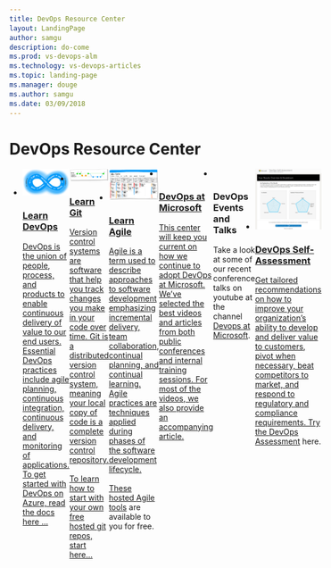 ```yaml
---
title: DevOps Resource Center
layout: LandingPage
author: samgu
description: do-come
ms.prod: vs-devops-alm
ms.technology: vs-devops-articles
ms.topic: landing-page
ms.manager: douge
ms.author: samgu
ms.date: 03/09/2018
---
```

# DevOps Resource Center

<ul class="panelContent cardsC" style="display: flex;">
    <li>
        <a href="what-is-devops.md">
            <div class="cardSize">
                <div class="cardPadding">
                    <div class="card">
                        <div class="cardImageOuter">
                            <div class="cardImage bgdAccent1">
                                <img class="x-hidden-focus" alt="" src="_img/devops-cycle.png" data-linktype="external">
                            </div>
                        </div>
                        <div class="cardText">
                            <h3>Learn DevOps</h3>
                            <p>DevOps is the union of people, process, and products to enable continuous delivery of value to our end users. Essential DevOps practices include agile planning, continuous integration, continuous delivery, and monitoring of applications. To get started with DevOps on Azure, read the <a href="https://docs.microsoft.com/en-us/vsts/deploy-azure/?view=vsts">docs here …</a></p>
                        </div>
                    </div>
                </div>
            </div>
        </a>
    </li>
    <li>
        <a href="what-is-git.md">
            <div class="cardSize">
                <div class="cardPadding">
                    <div class="card">
                        <div class="cardImageOuter">
                            <div class="cardImage bgdAccent1">
                                <img class="x-hidden-focus" alt="" src="_img/Git-branching.png" data-linktype="external">
                            </div>
                        </div>
                        <div class="cardText">
                            <h3>Learn Git</h3>
                            <p>Version control systems are software that help you track changes you make in your code over time. Git is a distributed version control system, meaning your local copy of code is a complete version control repository.<br /><br />To learn how to start with your own free hosted git repos, <a href="https://docs.microsoft.com/en-us/vsts/git/index?view=vsts">start here…</a></p>
                        </div>
                    </div>
                </div>
            </div>
        </a>
    </li>
    <li>
        <a href="what-is-agile.md">
            <div class="cardSize">
                <div class="cardPadding">
                    <div class="card">
                        <div class="cardImageOuter">
                            <div class="cardImage bgdAccent1">
                                <img class="x-hidden-focus" alt="" src="_img/devops-kanban.png" data-linktype="external">
                            </div>
                        </div>
                        <div class="cardText">
                            <h3>Learn Agile</h3>
                            <p>Agile is a term used to describe approaches to software development emphasizing incremental delivery, team collaboration, continual planning, and continual learning. Agile practices are techniques applied during phases of the software development lifecycle.<br /><br />These hosted <a href="https://docs.microsoft.com/en-us/vsts/index?view=vsts#pivot=services&panel=agile">Agile tools</a> are available to you for free. </p>
                        </div>
                    </div>
                </div>
            </div>
        </a>
    </li>
    <li>
        <a href="devops-at-microsoft.md">
            <div class="cardSize">
                <div class="cardPadding">
                    <div class="card">
                        <div class="cardImageOuter">
                            <div class="cardImage bgdAccent1">
                                <img class="x-hidden-focus" alt="" src="https://docs.microsoft.com/media/hubs/dotnet/net-docs-web-1.svg" data-linktype="external">
                            </div>
                        </div>
                        <div class="cardText">
                            <h3>DevOps at Microsoft</h3>
                            <p>This center will keep you current on how we continue to adopt DevOps at Microsoft. We’ve selected the best videos and articles from both public conferences and internal training sessions. For most of the videos, we also provide an accompanying article.</p>
                        </div>
                    </div>
                </div>
            </div>
        </a>
    </li>
    <li>
        <div class="cardSize">
            <div class="cardPadding">
                <div class="card">
                    <div class="cardImageOuter">
                        <div class="cardImage bgdAccent1">
                            <img class="x-hidden-focus" alt="" src="https://docs.microsoft.com/media/hubs/dotnet/net-docs-web-1.svg" data-linktype="external">
                        </div>
                    </div>
                    <div class="cardText">
                        <h3>DevOps Events and Talks</h3>
                        <p>Take a look at some of our recent conference talks on youtube at the channel <a href="https://www.youtube.com/channel/UC-ikyViYMM69joIAv7dlMsA">Devops at Microsoft</a>.</p>
                    </div>
                </div>
            </div>
        </div>
    </li>
    <li>
    <a href=""https://devopsassessment.net">   
        <div class="cardSize">
            <div class="cardPadding">
                <div class="card">
                    <div class="cardImageOuter">
                        <div class="cardImage bgdAccent1">
                            <img class="x-hidden-focus" alt="" src="_img/DevopsAssessment-Results.png" data-linktype="external">
                        </div>
                    </div>
                    <div class="cardText">
                        <h3>DevOps Self-Assessment</h3>
                        <p>Get tailored recommendations on how to improve your organization’s ability to develop and deliver value to customers, pivot when necessary, beat competitors to market, and respond to regulatory and compliance requirements. Try the <a href="https://devopsassessment.net/">DevOps Assessment</a> here.</p>
                    </div>
                </div>
            </div>
        </div>
    </li>
</ul>